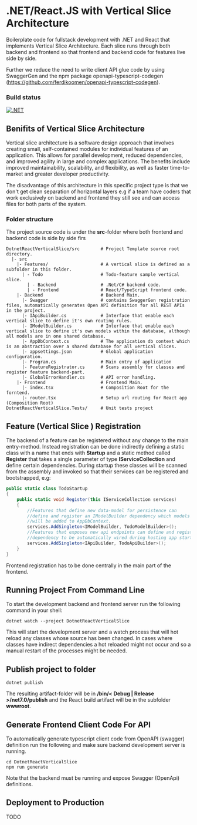 # .NET/React.JS with Vertical Slice Architecture
Boilerplate code for fullstack development with .NET and React that implements
Vertical Slice Architecture. Each slice runs through 
both backend and frontend so that frontend and backend code for features live side by side. 

Further we reduce the need to write client API glue code by using SwaggerGen and
the npm package openapi-typescript-codegen
(https://github.com/ferdikoomen/openapi-typescript-codegen).

### Build status
[![.NET](https://github.com/kavhad/dotnet-project-templates/actions/workflows/dotnet.yml/badge.svg)](https://github.com/kavhad/dotnet-project-templates/actions/workflows/dotnet.yml)


## Benifits of Vertical Slice Architecture
Vertical slice architecture is a software design approach that involves creating small, 
self-contained modules for individual features of an application. This allows for parallel development, 
reduced dependencies, and improved agility in large and complex applications. The benefits 
include improved maintainability, scalability, and flexibility, as well as faster time-to-market 
and greater developer productivity.

The disadvantage of this architecture in this specific project type is 
that we don't get clean separation of horizontal layers e.g if a team have coders that
work exclusively on backend and frontend they still see and can access files for both parts of the system.

### Folder structure

The project source code is under the __src__-folder where both frontend and backend code
is side by side firs

```
DotnetReactVerticalSlice/src        # Project Template source root directory.
  |- src
    |- Features/                    # A vertical slice is defined as a subfolder in this folder.
      | - Todo                      # Todo-feature sample vertical slice.  
        | - Backend                 # .Net/C# backend code.
        | - Frontend                # React/TypeScript frontend code.
    |- Backend                      # Backend Main.
      |- Swagger                    # contains SwaggerGen registration files, automatically generates Open API definition for all REST APIs in the project.           
      |- IApiBuilder.cs             # Interface that enable each vertical slice to define it's own routing rules.
      |- IModelBuilder.cs           # Interface that enable each vertical slice to define it's own models within the database, although all models are in one shared database.
      |- AppDbContext.cs            # The application db context which is an abstraction over a shared database for all vertical slices. 
      |- appsettings.json           # Global application configuration.
      |- Program.cs                 # Main entry of application
      |- FeatureRegistrator.cs      # Scans assembly for classes and register feature backend-part.
      |- GlobalErrorHandler.cs      # API error handling.
    |- Frontend                     # Frontend Main.
      |- index.tsx                  # Composition Root for the forntend.
      |- router.tsx                 # Setup url routing for React app (Composition Root)
DotnetReactVerticalSlice.Tests/     # Unit tests project
```

## Feature (Vertical Slice ) Registration
The backend of a feature can be registered without any change to the main entry-method. Instead 
registration can be done indirectly defining a static class with a name that ends with __Startup__ and
a static method called __Register__ that takes a single parameter of type __IServiceCollection__ and define certain dependencies.
During startup these classes will be scanned from the assembly and invoked so that 
their services can be registered and bootstrapped, e.g:
```csharp
public static class TodoStartup
{
    public static void Register(this IServiceCollection services)
    {
        //Features that define new data-model for persistence can 
        //define and register an IModelBuilder dependency which models 
        //will be added to AppDbContext.
        services.AddSingleton<IModelBuilder, TodoModelBuilder>(); 
        //Features that exposes new api endpoints can define and register this
        //dependency to be automatically wired during hosting app startup.
        services.AddSingleton<IApiBuilder, TodoApiBuilder>();
    }
}
```

Frontend registration has to be done centrally in the main part of the frontend.

## Running Project From Command Line
To start the development backend and frontend server run the following command in your shell:

```shell
dotnet watch --project DotnetReactVerticalSlice
```
This will start the development server and a watch process that will hot reload any
classes whose source has been changed. In cases where classes have indirect dependencies 
a hot reloaded might not occur and so a manual restart of the processes might be needed. 


## Publish project to folder


```shell
dotnet publish
```
The resulting artifact-folder will be in __/bin/&lt; Debug | Release &gt;/net7.0/publish__
and the React build artifact will be in the subfolder __wwwroot__.

## Generate Frontend Client Code For API 
To automatically generate typescript client code from OpenAPI (swagger) definition run the following
and make sure backend development server is running.

```shell
cd DotnetReactVerticalSlice
npm run generate
```

Note that the backend must be running and expose Swagger (OpenApi) definitions.

## Deployment to Production
TODO